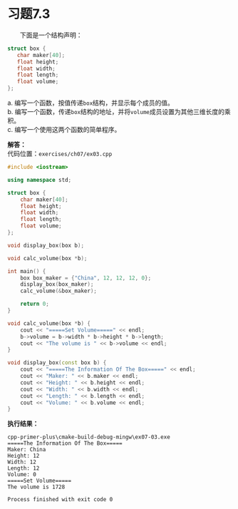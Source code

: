 # 习题7.3

&emsp;&emsp;下面是一个结构声明：
```c++
struct box {
   char maker[40];
   float height;
   float width;
   float length;
   float volume;
};
```
a. 编写一个函数，按值传递`box`结构，并显示每个成员的值。  
b. 编写一个函数，传递`box`结构的地址，并将`volume`成员设置为其他三维长度的乘积。  
c. 编写一个使用这两个函数的简单程序。  

**解答：**  
代码位置：`exercises/ch07/ex03.cpp`
```c++
#include <iostream>

using namespace std;

struct box {
    char maker[40];
    float height;
    float width;
    float length;
    float volume;
};

void display_box(box b);

void calc_volume(box *b);

int main() {
    box box_maker = {"China", 12, 12, 12, 0};
    display_box(box_maker);
    calc_volume(&box_maker);

    return 0;
}

void calc_volume(box *b) {
    cout << "=====Set Volume=====" << endl;
    b->volume = b->width * b->height * b->length;
    cout << "The volume is " << b->volume << endl;
}

void display_box(const box b) {
    cout << "=====The Information Of The Box=====" << endl;
    cout << "Maker: " << b.maker << endl;
    cout << "Height: " << b.height << endl;
    cout << "Width: " << b.width << endl;
    cout << "Length: " << b.length << endl;
    cout << "Volume: " << b.volume << endl;
}
```

**执行结果：**  
```
cpp-primer-plus\cmake-build-debug-mingw\ex07-03.exe
=====The Information Of The Box=====
Maker: China
Height: 12
Width: 12
Length: 12
Volume: 0
=====Set Volume=====
The volume is 1728

Process finished with exit code 0
```